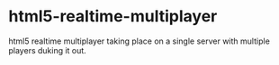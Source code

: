 # html5-realtime-multiplayer
html5 realtime multiplayer taking place on a single server with multiple players duking it out.

